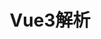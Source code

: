 ---
title: Vue3解析
home: true
heroImage: /logo.png
actionText: 开始 →
actionLink: /v3/idea/
features:
  - title: 理念篇
    details: 浅谈Vue框架的设计理念，从设计思维入手更好的理解Vue
  - title: 源码篇
    details: 深入到每个模块的实现细节，解读Vue3的核心实现
  - title: 扩展篇
    details: 解析到Vue3的新future以及周边生态，面对工程化实战更加得心应手
description: 从Vue3设计理念到源码解析
meta:
  - name: og:title
    content: Vue3解析
  - name: og:description
    content: 从Vue3设计理念到源码解析
---